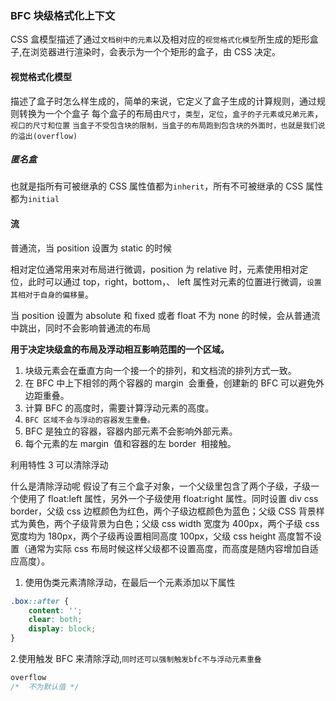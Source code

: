 ### BFC 块级格式化上下文

CSS 盒模型描述了通过`文档树中的元素`以及相对应的`视觉格式化模型`所生成的矩形盒子,在浏览器进行渲染时，会表示为一个个矩形的盒子，由 CSS 决定。

#### 视觉格式化模型

描述了盒子时怎么样生成的，简单的来说，它定义了盒子生成的计算规则，通过规则转换为一个个盒子
每个盒子的布局由`尺寸`，`类型`，`定位`，`盒子的子元素或兄弟元素`，`视口的尺寸和位置`
`当盒子不受包含块的限制，当盒子的布局跑到包含块的外面时，也就是我们说的溢出(overflow)`

##### 匿名盒

也就是指所有可被继承的 CSS 属性值都为`inherit`，所有不可被继承的 CSS 属性都为`initial`

#### 流

普通流，当 position 设置为 static 的时候

相对定位通常用来对布局进行微调，position 为 relative 时，元素使用相对定位，此时可以通过 top，right，bottom，、
left 属性对元素的位置进行微调，`设置其相对于自身的偏移量`。

当 position 设置为 absolute 和 fixed 或者 float 不为 none 的时候，会从普通流中跳出，同时不会影响普通流的布局

**用于决定块级盒的布局及浮动相互影响范围的一个区域。**

1. 块级元素会在垂直方向一个接一个的排列，和文档流的排列方式一致。
2. 在 BFC 中上下相邻的两个容器的 margin  会重叠，创建新的 BFC 可以避免外边距重叠。
3. 计算 BFC 的高度时，需要计算浮动元素的高度。
4. `BFC 区域不会与浮动的容器发生重叠。`
5. BFC 是独立的容器，容器内部元素不会影响外部元素。
6. 每个元素的左 margin  值和容器的左 border  相接触。

利用特性 3 可以清除浮动

什么是清除浮动呢
假设了有三个盒子对象，一个父级里包含了两个子级，子级一个使用了 float:left 属性，另外一个子级使用 float:right 属性。同时设置 div css border，父级 css 边框颜色为红色，两个子级边框颜色为蓝色；父级 CSS 背景样式为黄色，两个子级背景为白色；父级 css width 宽度为 400px，两个子级 css 宽度均为 180px，两个子级再设置相同高度 100px，父级 css height 高度暂不设置（通常为实际 css 布局时候这样父级都不设置高度，而高度是随内容增加自适应高度）。

1. 使用伪类元素清除浮动，在最后一个元素添加以下属性

```css
.box::after {
	content: '';
	clear: both;
	display: block;
}
```

2.使用触发 BFC 来清除浮动,`同时还可以强制触发bfc不与浮动元素重叠`

```css
overflow
/*  不为默认值 */
```
